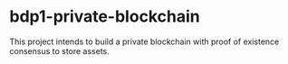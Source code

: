 # bdp1-private-blockchain
This project intends to build a private blockchain with proof of existence consensus to store assets.
